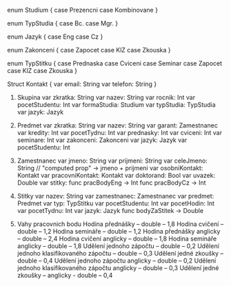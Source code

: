 enum Studium {
	case Prezencni
	case Kombinovane
}

enum TypStudia {
	case Bc.
	case Mgr.
}

enum Jazyk {
	case Eng
	case Cz
}

enum Zakonceni {
	case Zapocet
	case KlZ
	case Zkouska
}

enum TypStitku {
	case Prednaska
	case Cviceni
	case Seminar
	case Zapocet
	case KlZ
	case Zkouska
}

Struct Kontakt {
	var email: String
	var telefon: String
}

1) Skupina
	var zkratka: String
	var nazev: String
	var rocnik: Int
	var pocetStudentu: Int
	var formaStudia: Studium
	var typStudia: TypStudia
	var jazyk: Jazyk

2) Predmet
	var zkratka: String
	var nazev: String
	var garant: Zamestnanec
	var kredity: Int
	var pocetTydnu: Int
	var prednasky: Int
	var cviceni: Int
	var seminare: Int
	var zakonceni: Zakonceni
	var jazyk: Jazyk
	var pocetStudentu: Int

3) Zamestnanec
	var jmeno: String
	var prijmeni: String
	var celeJmeno: String	// "computed prop" -> jmeno + prijmeni
	var osobniKontakt: Kontakt
	var pracovniKontakt: Kontakt
	var doktorand: Bool
	var uvazek: Double
	var stitky: <Stitky>
	func pracBodyEng -> Int
	func pracBodyCz -> Int

4) Stitky
	var nazev: String
	var zamestnanec: Zamestnanec
	var predmet: Predmet
	var typ: TypStitku
	var pocetStudentu: Int
	var pocetHodin: Int
	var pocetTydnu: Int
	var jazyk: Jazyk
	func bodyZaStitek -> Double

5) Vahy pracovnich bodu
	Hodina přednášky – double – 1,8
	Hodina cvičení – double – 1,2
	Hodina semináře – double – 1,2
	Hodina přednášky anglicky – double – 2,4
	Hodina cvičení anglicky – double – 1,8
	Hodina semináře anglicky – double – 1,8
	Udělení jednoho zápočtu – double – 0,2
	Udělení jednoho klasifikovaného zápočtu – double – 0,3
	Udělení jedné zkoušky – double – 0,4
	Udělení jednoho zápočtu anglicky – double – 0,2
	Udělení jednoho klasifikovaného zápočtu anglicky – double – 0,3
	Udělení jedné zkoušky – anglicky - double – 0,4






